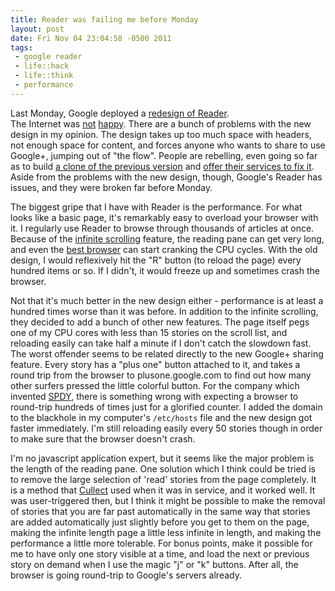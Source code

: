```yaml
---
title: Reader was failing me before Monday
layout: post
date: Fri Nov 04 23:04:58 -0500 2011
tags:
 - google reader
 - life::hack
 - life::think
 - performance
---
```

Last Monday, Google deployed a [redesign of Reader](http://googlereader.blogspot.com/2011/10/new-in-reader-fresh-design-and-google.html).  
The Internet was [not][1] [happy][2].  There are a bunch of problems with the new design in my opinion.  The design takes up too much space
with headers, not enough space for content, and forces anyone who wants to share to use Google+, jumping out of "the flow".   People are
rebelling, even going so far as to build [a clone of the previous version](http://hivemined.com) and [offer their services to fix it](http://fury.com/2011/11/my-offer-to-google-reader/).  Aside from the problems with the new design,
though, Google's Reader has issues, and they were broken far before Monday.

The biggest gripe that I have with Reader is the performance.  For what looks like a basic page, it's remarkably easy to overload
your browser with it.   I regularly use Reader to browse through thousands of articles at once.  Because of the [infinite scrolling][3]
feature, the reading pane can get very long, and even the [best browser][4] can start cranking the CPU cycles.  With the old design,
I would reflexively hit the "R" button (to reload the page) every hundred items or so.  If I didn't, it would freeze up and sometimes
crash the browser.

Not that it's much better in the new design either - performance is at least a hundred times worse than it was before.  In addition to the
infinite scrolling, they decided to add a bunch of other new features.  The page itself pegs one of my CPU
cores with less than 15 stories on the scroll list, and reloading easily can take half a minute if I don't catch the slowdown fast.  The
worst offender seems to be related directly to the new Google+ sharing feature.  Every story has a "plus one" button attached to it, and
takes a round trip from the browser to plusone.google.com to find out how many other surfers pressed the little colorful button.  For the
company which invented [SPDY][5], there is something wrong with expecting a browser to round-trip hundreds of times just for a glorified
counter.  I added the domain to the blackhole in my computer's `/etc/hosts` file and the new design got faster immediately.   I'm still
reloading easily every 50 stories though in order to make sure that the browser doesn't crash.

I'm no javascript application expert, but it seems like the major problem is the length of the reading pane.  One solution which I think
could be tried is to remove the large selection of 'read' stories from the page completely.  It is a method that [Cullect][6] used when
it was in service, and it worked well.  It was user-triggered then, but I think it might be possible to make the removal of stories that
you are far past automatically in the same way that stories are added automatically just slightly before you get to them on the page, making
the infinite length page a little less infinite in length, and making the performance a little more tolerable.  For bonus points, make it
possible for me to have only one story visible at a time, and load the next or previous story on demand when I use the magic "j" or "k" buttons.
After all, the browser is going round-trip to Google's servers already.

[1]: http://www.google.com/support/forum/p/reader/thread?tid=6de7f0a78cd35b95&hl=en
[2]: http://www.betabeat.com/2011/11/02/sharebros-everybody-hates-the-new-google-reader/

[3]: http://www.infinite-scroll.com/
[4]: http://www.google.com/chrome
[5]: http://www.chromium.org/spdy

[6]: http://base0.net/posts/cullect-com-part-2-skitzophrenia

